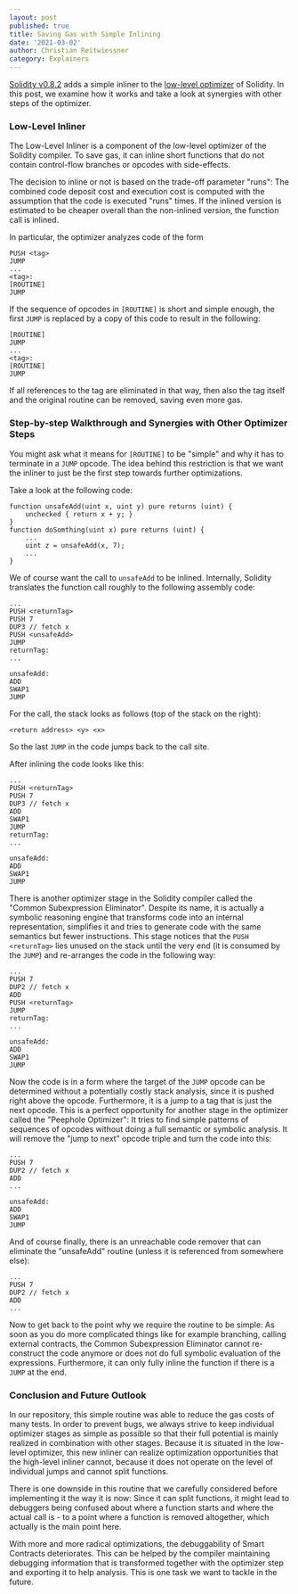 ```yaml
---
layout: post
published: true
title: Saving Gas with Simple Inlining
date: '2021-03-02'
author: Christian Reitwiessner
category: Explainers
---
```


[Solidity v0.8.2](https://github.com/ethereum/solidity/releases/tag/v0.8.2) adds a simple inliner to the [low-level optimizer](https://docs.soliditylang.org/en/latest/internals/optimiser.html) of Solidity. In this post, we examine how it works and take a look at synergies with other steps of the optimizer.

### Low-Level Inliner

The Low-Level Inliner is a component of the low-level optimizer of the Solidity compiler.
To save gas, it can inline short functions that do not contain control-flow branches or
opcodes with side-effects.

The decision to inline or not is based on the trade-off parameter "runs":
The combined code deposit cost and execution cost is computed with the
assumption that the code is executed "runs" times. If the inlined version
is estimated to be cheaper overall than the non-inlined version, the function call is inlined.

In particular, the optimizer analyzes code of the form

```
PUSH <tag>
JUMP
...
<tag>:
[ROUTINE]
JUMP
```

If the sequence of opcodes in `[ROUTINE]` is short and simple enough, the first `JUMP`
is replaced by a copy of this code to result in the following:

```
[ROUTINE]
JUMP
...
<tag>:
[ROUTINE]
JUMP
```

If all references to the tag are eliminated in that way, then also the tag itself
and the original routine can be removed, saving even more gas.

### Step-by-step Walkthrough and Synergies with Other Optimizer Steps

You might ask what it means for `[ROUTINE]` to be "simple" and why it has to terminate
in a `JUMP` opcode. The idea behind this
restriction is that we want the inliner to just be the first step towards further optimizations.

Take a look at the following code:

```solidity
function unsafeAdd(uint x, uint y) pure returns (uint) {
    unchecked { return x + y; }
}
function doSomthing(uint x) pure returns (uint) {
    ...
    uint z = unsafeAdd(x, 7);
    ...
}
```

We of course want the call to `unsafeAdd` to be inlined. Internally, Solidity translates
the function call roughly to the following assembly code:

```
...
PUSH <returnTag>
PUSH 7
DUP3 // fetch x
PUSH <unsafeAdd>
JUMP
returnTag:
...

unsafeAdd:
ADD
SWAP1
JUMP
```

For the call, the stack looks as follows (top of the stack on the right):

```
<return address> <y> <x>
```

So the last `JUMP` in the code jumps back to the call site.

After inlining the code looks like this:

```
...
PUSH <returnTag>
PUSH 7
DUP3 // fetch x
ADD
SWAP1
JUMP
returnTag:
...

unsafeAdd:
ADD
SWAP1
JUMP
```

There is another optimizer stage in the Solidity compiler called the
"Common Subexpression Eliminator". Despite its name, it is actually a symbolic reasoning engine
that transforms code into an internal representation, simplifies it and tries to generate
code with the same semantics but fewer instructions. This stage notices that the
`PUSH <returnTag>` lies unused on the stack until the very end (it is consumed by the
`JUMP`) and re-arranges the code in the following way:

```
...
PUSH 7
DUP2 // fetch x
ADD
PUSH <returnTag>
JUMP
returnTag:
...

unsafeAdd:
ADD
SWAP1
JUMP
```

Now the code is in a form where the target of the `JUMP` opcode
can be determined without a potentially costly stack analysis, since it is pushed
right above the opcode. Furthermore, it is a jump to a tag that is just the
next opcode. This is a perfect opportunity for another stage in the optimizer called the
"Peephole Optimizer": It tries to find simple patterns of sequences of opcodes without
doing a full semantic or symbolic analysis. It will remove the "jump to next"
opcode triple and turn the code into this:

```
...
PUSH 7
DUP2 // fetch x
ADD
...

unsafeAdd:
ADD
SWAP1
JUMP
```

And of course finally, there is an unreachable code remover that can eliminate the "unsafeAdd" routine
(unless it is referenced from somewhere else):

```
...
PUSH 7
DUP2 // fetch x
ADD
...
```

Now to get back to the point why we require the routine to be simple:
As soon as you do more complicated things like for example branching, calling external contracts,
the Common Subexpression Eliminator cannot re-construct the code anymore or does not
do full symbolic evaluation of the expressions. Furthermore, it can only fully inline the
function if there is a `JUMP` at the end.

### Conclusion and Future Outlook

In our repository, this simple routine was able to reduce the gas costs of many tests.
In order to prevent bugs, we always strive to keep individual optimizer stages as simple as possible
so that their full potential is mainly realized in combination with other stages.
Because it is situated in the low-level optimizer, this new inliner can realize optimization
opportunities that the high-level inliner cannot, because it does not operate on the level
of individual jumps and cannot split functions.

There is one downside in this routine that we carefully considered before implementing it
the way it is now: Since it can split functions, it might lead to debuggers being confused
about where a function starts and where the actual call is - to a point where a function
is removed altogether, which actually is the main point here.

With more and more radical optimizations, the debuggability of Smart Contracts deteriorates.
This can be helped by the compiler maintaining debugging information that is transformed
together with the optimizer step and exporting it to help analysis. This is one task we
want to tackle in the future.
